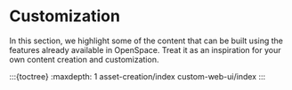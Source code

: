 # Customization
In this section, we highlight some of the content that can be built using the features already available in OpenSpace. Treat it as an inspiration for your own content creation and customization.

:::{toctree}
:maxdepth: 1
asset-creation/index
custom-web-ui/index
:::
